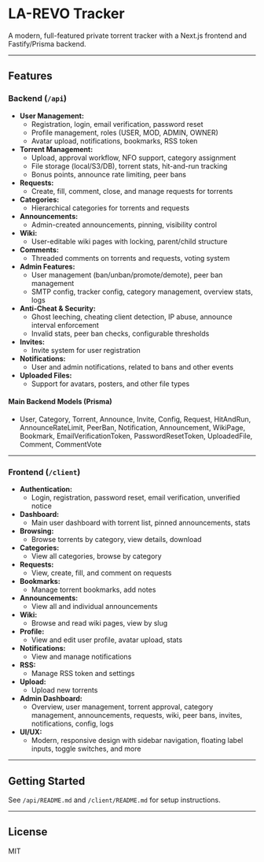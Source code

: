 # LA-REVO Tracker

A modern, full-featured private torrent tracker with a Next.js frontend and Fastify/Prisma backend.

---

## Features

### Backend (`/api`)
- **User Management:**
  - Registration, login, email verification, password reset
  - Profile management, roles (USER, MOD, ADMIN, OWNER)
  - Avatar upload, notifications, bookmarks, RSS token
- **Torrent Management:**
  - Upload, approval workflow, NFO support, category assignment
  - File storage (local/S3/DB), torrent stats, hit-and-run tracking
  - Bonus points, announce rate limiting, peer bans
- **Requests:**
  - Create, fill, comment, close, and manage requests for torrents
- **Categories:**
  - Hierarchical categories for torrents and requests
- **Announcements:**
  - Admin-created announcements, pinning, visibility control
- **Wiki:**
  - User-editable wiki pages with locking, parent/child structure
- **Comments:**
  - Threaded comments on torrents and requests, voting system
- **Admin Features:**
  - User management (ban/unban/promote/demote), peer ban management
  - SMTP config, tracker config, category management, overview stats, logs
- **Anti-Cheat & Security:**
  - Ghost leeching, cheating client detection, IP abuse, announce interval enforcement
  - Invalid stats, peer ban checks, configurable thresholds
- **Invites:**
  - Invite system for user registration
- **Notifications:**
  - User and admin notifications, related to bans and other events
- **Uploaded Files:**
  - Support for avatars, posters, and other file types

#### Main Backend Models (Prisma)
- User, Category, Torrent, Announce, Invite, Config, Request, HitAndRun, AnnounceRateLimit, PeerBan, Notification, Announcement, WikiPage, Bookmark, EmailVerificationToken, PasswordResetToken, UploadedFile, Comment, CommentVote

---

### Frontend (`/client`)
- **Authentication:**
  - Login, registration, password reset, email verification, unverified notice
- **Dashboard:**
  - Main user dashboard with torrent list, pinned announcements, stats
- **Browsing:**
  - Browse torrents by category, view details, download
- **Categories:**
  - View all categories, browse by category
- **Requests:**
  - View, create, fill, and comment on requests
- **Bookmarks:**
  - Manage torrent bookmarks, add notes
- **Announcements:**
  - View all and individual announcements
- **Wiki:**
  - Browse and read wiki pages, view by slug
- **Profile:**
  - View and edit user profile, avatar upload, stats
- **Notifications:**
  - View and manage notifications
- **RSS:**
  - Manage RSS token and settings
- **Upload:**
  - Upload new torrents
- **Admin Dashboard:**
  - Overview, user management, torrent approval, category management, announcements, requests, wiki, peer bans, invites, notifications, config, logs
- **UI/UX:**
  - Modern, responsive design with sidebar navigation, floating label inputs, toggle switches, and more

---

## Getting Started

See `/api/README.md` and `/client/README.md` for setup instructions.

---

## License

MIT 